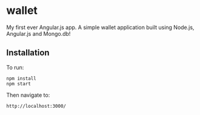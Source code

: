 wallet
======

My first ever Angular.js app. A simple wallet application built using Node.js, Angular.js and Mongo.db!

## Installation

To run:

    npm install
    npm start
    
Then navigate to:

    http://localhost:3000/
